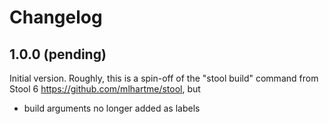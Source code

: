 # Changelog

## 1.0.0 (pending)

Initial version. Roughly, this is a spin-off of the "stool build" command from 
Stool 6 https://github.com/mlhartme/stool, but

* build arguments no longer added as labels
